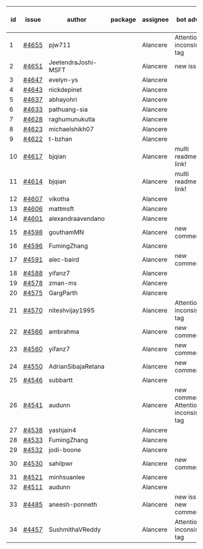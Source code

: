 | id | issue | author | package | assignee | bot advice | created date of issue | target release date | date from target |
| ------ | ------ | ------ | ------ | ------ | ------ | ------ | ------ | :-----: |
| 1 | [#4655](https://github.com/Azure/sdk-release-request/issues/4655) | pjw711 |  | Alancere | Attention to inconsistent tag | 10-13 | 11-24 |  |
| 2 | [#4651](https://github.com/Azure/sdk-release-request/issues/4651) | JeetendraJoshi-MSFT |  | Alancere | new issue. | 10-13 | 11-24 |  |
| 3 | [#4647](https://github.com/Azure/sdk-release-request/issues/4647) | evelyn-ys |  | Alancere |  | 10-13 | 10-27 |  |
| 4 | [#4643](https://github.com/Azure/sdk-release-request/issues/4643) | nickdepinet |  | Alancere |  | 10-12 | 10-27 |  |
| 5 | [#4637](https://github.com/Azure/sdk-release-request/issues/4637) | abhayohri |  | Alancere |  | 10-12 | 10-27 |  |
| 6 | [#4633](https://github.com/Azure/sdk-release-request/issues/4633) | pathuang-sia |  | Alancere |  | 10-12 | 10-27 |  |
| 7 | [#4628](https://github.com/Azure/sdk-release-request/issues/4628) | raghumunukutla |  | Alancere |  | 10-12 | 10-27 |  |
| 8 | [#4623](https://github.com/Azure/sdk-release-request/issues/4623) | michaelshikh07 |  | Alancere |  | 10-09 | 10-27 |  |
| 9 | [#4622](https://github.com/Azure/sdk-release-request/issues/4622) | t-bzhan |  | Alancere |  | 10-08 | 10-27 |  |
| 10 | [#4617](https://github.com/Azure/sdk-release-request/issues/4617) | bjqian |  | Alancere | multi readme link! | 10-07 | 10-27 |  |
| 11 | [#4614](https://github.com/Azure/sdk-release-request/issues/4614) | bjqian |  | Alancere | multi readme link! | 10-07 | 10-27 |  |
| 12 | [#4607](https://github.com/Azure/sdk-release-request/issues/4607) | vikotha |  | Alancere |  | 10-06 | 10-27 |  |
| 13 | [#4606](https://github.com/Azure/sdk-release-request/issues/4606) | mattmsft |  | Alancere |  | 10-03 | 10-27 |  |
| 14 | [#4601](https://github.com/Azure/sdk-release-request/issues/4601) | alexandraavendano |  | Alancere |  | 10-02 | 10-27 |  |
| 15 | [#4598](https://github.com/Azure/sdk-release-request/issues/4598) | gouthamMN |  | Alancere | new comment. | 10-02 | 10-27 |  |
| 16 | [#4596](https://github.com/Azure/sdk-release-request/issues/4596) | FumingZhang |  | Alancere |  | 09-29 | 10-27 |  |
| 17 | [#4591](https://github.com/Azure/sdk-release-request/issues/4591) | alec-baird |  | Alancere | new comment. | 09-28 | 10-27 |  |
| 18 | [#4588](https://github.com/Azure/sdk-release-request/issues/4588) | yifanz7 |  | Alancere |  | 09-28 | 10-27 |  |
| 19 | [#4578](https://github.com/Azure/sdk-release-request/issues/4578) | zman-ms |  | Alancere |  | 09-26 | 10-27 |  |
| 20 | [#4575](https://github.com/Azure/sdk-release-request/issues/4575) | GargParth |  | Alancere |  | 09-26 | 10-27 |  |
| 21 | [#4570](https://github.com/Azure/sdk-release-request/issues/4570) | niteshvijay1995 |  | Alancere | Attention to inconsistent tag | 09-26 | 10-27 |  |
| 22 | [#4566](https://github.com/Azure/sdk-release-request/issues/4566) | ambrahma |  | Alancere | new comment. | 09-25 | 10-27 |  |
| 23 | [#4560](https://github.com/Azure/sdk-release-request/issues/4560) | yifanz7 |  | Alancere | new comment. | 09-25 | 10-27 |  |
| 24 | [#4550](https://github.com/Azure/sdk-release-request/issues/4550) | AdrianSibajaRetana |  | Alancere | new comment. | 09-22 | 10-27 |  |
| 25 | [#4546](https://github.com/Azure/sdk-release-request/issues/4546) | subbartt |  | Alancere |  | 09-22 | 10-27 |  |
| 26 | [#4541](https://github.com/Azure/sdk-release-request/issues/4541) | audunn |  | Alancere | new comment. Attention to inconsistent tag | 09-21 | 10-27 |  |
| 27 | [#4538](https://github.com/Azure/sdk-release-request/issues/4538) | yashjain4 |  | Alancere |  | 09-21 | 10-27 |  |
| 28 | [#4533](https://github.com/Azure/sdk-release-request/issues/4533) | FumingZhang |  | Alancere |  | 09-21 | 10-27 |  |
| 29 | [#4532](https://github.com/Azure/sdk-release-request/issues/4532) | jodi-boone |  | Alancere |  | 09-20 | 10-27 |  |
| 30 | [#4530](https://github.com/Azure/sdk-release-request/issues/4530) | sahilpwr |  | Alancere | new comment. | 09-20 | 10-27 |  |
| 31 | [#4521](https://github.com/Azure/sdk-release-request/issues/4521) | minhsuanlee |  | Alancere |  | 09-13 | 10-27 |  |
| 32 | [#4511](https://github.com/Azure/sdk-release-request/issues/4511) | audunn |  | Alancere |  | 09-08 | 10-27 |  |
| 33 | [#4485](https://github.com/Azure/sdk-release-request/issues/4485) | aneesh-ponneth |  | Alancere | new issue. new comment. | 08-31 | 09-22 |  |
| 34 | [#4457](https://github.com/Azure/sdk-release-request/issues/4457) | SushmithaVReddy |  | Alancere | Attention to inconsistent tag | 08-23 | 09-22 |  |
